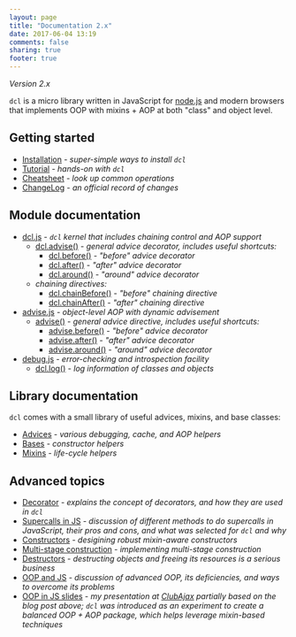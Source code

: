 ```yaml
---
layout: page
title: "Documentation 2.x"
date: 2017-06-04 13:19
comments: false
sharing: true
footer: true
---
```


*Version 2.x*

`dcl` is a micro library written in JavaScript for [node.js](http://nodejs.org)
and modern browsers that implements OOP with mixins + AOP at both "class" and
object level.

## Getting started

* [Installation](./docs/installation) - *super-simple ways to install `dcl`*
* [Tutorial](./docs/tutorial) - *hands-on with `dcl`*
* [Cheatsheet](./docs/cheatsheet) - *look up common operations*
* [ChangeLog](./docs/changelog) - *an official record of changes*

## Module documentation

* [dcl.js](./docs/dcl_js) - *`dcl` kernel that includes chaining control and AOP support*
  * [dcl.advise()](./docs/dcl_js/advise) - *general advice decorator, includes useful shortcuts:*
    * [dcl.before()](./docs/dcl_js/before) - *"before" advice decorator*
    * [dcl.after()](./docs/dcl_js/after) - *"after" advice decorator*
    * [dcl.around()](./docs/dcl_js/around) - *"around" advice decorator*
  * *chaining directives:*
    * [dcl.chainBefore()](./docs/dcl_js/chainbefore) - *"before" chaining directive*
    * [dcl.chainAfter()](./docs/dcl_js/chainafter) - *"after" chaining directive*
* [advise.js](./docs/advise_js) - *object-level AOP with dynamic advisement*
  * [advise()](./docs/advise_js/advise) - *general advice directive, includes useful shortcuts:*
    * [advise.before()](./docs/advise_js/before) - *"before" advice decorator*
    * [advise.after()](./docs/advise_js/after) - *"after" advice decorator*
    * [advise.around()](./docs/advise_js/around) - *"around" advice decorator*
* [debug.js](./docs/debug_js) - *error-checking and introspection facility*
  * [dcl.log()](./docs/debug_js/log) - *log information of classes and objects*

## Library documentation

`dcl` comes with a small library of useful advices, mixins, and base classes:

* [Advices](./docs/advices) - *various debugging, cache, and AOP helpers*
* [Bases](./docs/bases) - *constructor helpers*
* [Mixins](./docs/mixins) - *life-cycle helpers*

## Advanced topics

* [Decorator](./docs/general/decorator) - *explains the concept of decorators, and how they are used in `dcl`*
* [Supercalls in JS](./docs/general/supercalls) - *discussion of different methods to do supercalls in JavaScript,
  their pros and cons, and what was selected for `dcl` and why*
* [Constructors](./docs/general/constructors) - *desigining robust mixin-aware constructors*
* [Multi-stage construction](./docs/general/multi-stage-construction) - *implementing multi-stage construction*
* [Destructors](./docs/general/destructors) - *destructing objects and freeing its resources is a serious business*
* [OOP and JS](http://lazutkin.com/blog/2012/jan/18/oop-and-js/) - *discussion of advanced OOP, its deficiencies,
  and ways to overcome its problems*
* [OOP in JS slides](http://lazutkin.com/blog/2012/jul/17/oop-n-js-slides/) - *my presentation at
  [ClubAjax](http://clubajax.org) partially based on the blog post above; `dcl` was introduced as an experiment
  to create a balanced OOP + AOP package, which helps leverage mixin-based techniques*
